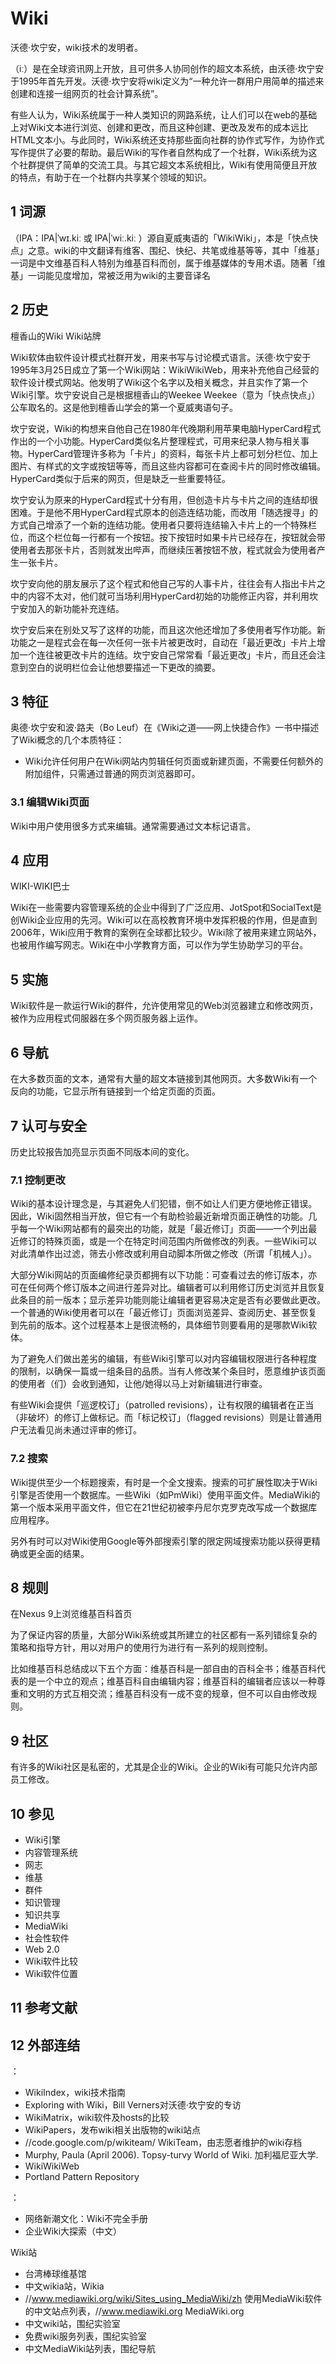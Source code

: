 # Wiki



沃德·坎宁安，wiki技术的发明者。

（iː）是在全球资讯网上开放，且可供多人协同创作的超文本系统，由沃德·坎宁安于1995年首先开发。沃德·坎宁安将wiki定义为“一种允许一群用户用简单的描述来创建和连接一组网页的社会计算系统”。

有些人认为，Wiki系统属于一种人类知识的网路系统，让人们可以在web的基础上对Wiki文本进行浏览、创建和更改，而且这种创建、更改及发布的成本远比HTML文本小。与此同时，Wiki系统还支持那些面向社群的协作式写作，为协作式写作提供了必要的帮助。最后Wiki的写作者自然构成了一个社群，Wiki系统为这个社群提供了简单的交流工具。与其它超文本系统相比，Wiki有使用简便且开放的特点，有助于在一个社群内共享某个领域的知识。



## 1 词源

（IPA：IPA|ˈwɪ.kiː  或 IPA|ˈwiː.kiː ）源自夏威夷语的「WikiWiki」，本是「快点快点」之意。wiki的中文翻译有维客、围纪、快纪、共笔或维基等等，其中「维基」一词是中文维基百科人特别为维基百科而创，属于维基媒体的专用术语。随著「维基」一词能见度增加，常被泛用为wiki的主要音译名



## 2 历史

檀香山的Wiki Wiki站牌

Wiki软体由软件设计模式社群开发，用来书写与讨论模式语言。沃德·坎宁安于1995年3月25日成立了第一个Wiki网站：WikiWikiWeb，用来补充他自己经营的软件设计模式网站。他发明了Wiki这个名字以及相关概念，并且实作了第一个Wiki引擎。坎宁安说自己是根据檀香山的Weekee Weekee（意为「快点快点」）公车取名的。这是他到檀香山学会的第一个夏威夷语句子。

坎宁安说，Wiki的构想来自他自己在1980年代晚期利用苹果电脑HyperCard程式作出的一个小功能。HyperCard类似名片整理程式，可用来纪录人物与相关事物。HyperCard管理许多称为「卡片」的资料，每张卡片上都可划分栏位、加上图片、有样式的文字或按钮等等，而且这些内容都可在查阅卡片的同时修改编辑。HyperCard类似于后来的网页，但是缺乏一些重要特征。

坎宁安认为原来的HyperCard程式十分有用，但创造卡片与卡片之间的连结却很困难。于是他不用HyperCard程式原本的创造连结功能，而改用「随选搜寻」的方式自己增添了一个新的连结功能。使用者只要将连结输入卡片上的一个特殊栏位，而这个栏位每一行都有一个按钮。按下按钮时如果卡片已经存在，按钮就会带使用者去那张卡片，否则就发出哔声，而继续压著按钮不放，程式就会为使用者产生一张卡片。

坎宁安向他的朋友展示了这个程式和他自己写的人事卡片，往往会有人指出卡片之中的内容不太对，他们就可当场利用HyperCard初始的功能修正内容，并利用坎宁安加入的新功能补充连结。

坎宁安后来在别处又写了这样的功能，而且这次他还增加了多使用者写作功能。新功能之一是程式会在每一次任何一张卡片被更改时，自动在「最近更改」卡片上增加一个连往被更改卡片的连结。坎宁安自己常常看「最近更改」卡片，而且还会注意到空白的说明栏位会让他想要描述一下更改的摘要。



## 3 特征

奥德·坎宁安和波·路夫（Bo Leuf）在《Wiki之道——网上快捷合作》一书中描述了Wiki概念的几个本质特征：

* Wiki允许任何用户在Wiki网站内剪辑任何页面或新建页面，不需要任何额外的附加组件，只需通过普通的网页浏览器即可。



### 3.1 编辑Wiki页面

Wiki中用户使用很多方式来编辑。通常需要通过文本标记语言。



## 4 应用

WIKI-WIKI巴士

Wiki在一些需要内容管理系统的企业中得到了广泛应用、JotSpot和SocialText是创Wiki企业应用的先河。Wiki可以在高校教育环境中发挥积极的作用，但是直到2006年，Wiki应用于教育的案例在全球都比较少。Wiki除了被用来建立网站外，也被用作编写网志。Wiki在中小学教育方面，可以作为学生协助学习的平台。



## 5 实施

Wiki软件是一款运行Wiki的群件，允许使用常见的Web浏览器建立和修改网页，被作为应用程式伺服器在多个网页服务器上运作。



## 6 导航

在大多数页面的文本，通常有大量的超文本链接到其他网页。大多数Wiki有一个反向的功能，它显示所有链接到一个给定页面的页面。



## 7 认可与安全

历史比较报告加亮显示页面不同版本间的变化。



### 7.1 控制更改

Wiki的基本设计理念是，与其避免人们犯错，倒不如让人们更方便地修正错误。因此，Wiki固然相当开放，但它有一个有助检验最近新增页面正确性的功能。几乎每一个Wiki网站都有的最突出的功能，就是「最近修订」页面——一个列出最近修订的特殊页面，或是一个在特定时间范围内所做修改的列表。一些Wiki可以对此清单作出过滤，筛去小修改或利用自动脚本所做之修改（所谓「机械人」）。

大部分Wiki网站的页面编修纪录页都拥有以下功能：可查看过去的修订版本，亦可在任何两个修订版本之间进行差异对比。编辑者可以利用修订历史浏览并且恢复此条目的前一版本；显示差异功能则能让编辑者更容易决定是否有必要做此更改。一个普通的Wiki使用者可以在「最近修订」页面浏览差异、查阅历史、甚至恢复到先前的版本。这个过程基本上是很流畅的，具体细节则要看用的是哪款Wiki软体。

为了避免人们做出差劣的编辑，有些Wiki引擎可以对内容编辑权限进行各种程度的限制，以确保一篇或一组条目的品质。当有人修改某个条目时，愿意维护该页面的使用者（们）会收到通知，让他/她得以马上对新编辑进行审查。

有些Wiki会提供「巡逻校订」（patrolled revisions），让有权限的编辑者在正当（非破坏）的修订上做标记。而「标记校订」（flagged revisions）则是让普通用户无法看见尚未通过评审的修订。



### 7.2 搜索

Wiki提供至少一个标题搜索，有时是一个全文搜索。搜索的可扩展性取决于Wiki引擎是否使用一个数据库。一些Wiki（如PmWiki）使用平面文件。MediaWiki的第一个版本采用平面文件，但它在21世纪初被李丹尼尔克罗克改写成一个数据库应用程序。

另外有时可以对Wiki使用Google等外部搜索引擎的限定网域搜索功能以获得更精确或更全面的结果。



## 8 规则

在Nexus 9上浏览维基百科首页

为了保证内容的质量，大部分Wiki系统或其所建立的社区都有一系列错综复杂的策略和指导方针，用以对用户的使用行为进行有一系列的规则控制。

比如维基百科总结成以下五个方面：维基百科是一部自由的百科全书；维基百科代表的是一个中立的观点；维基百科自由编辑内容；维基百科的编辑者应该以一种尊重和文明的方式互相交流；维基百科没有一成不变的规章，但不可以自由修改规则。



## 9 社区

有许多的Wiki社区是私密的，尤其是企业的Wiki。企业的Wiki有可能只允许内部员工修改。



## 10 参见

* Wiki引擎
* 内容管理系统
* 网志
* 维基
* 群件
* 知识管理
* 知识共享
* MediaWiki
* 社会性软件
* Web 2.0
* Wiki软件比较
* Wiki软件位置



## 11 参考文献



## 12 外部连结

：

* WikiIndex，wiki技术指南
* Exploring with Wiki，Bill Verners对沃德·坎宁安的专访
* WikiMatrix，wiki软件及hosts的比较
* WikiPapers，发布wiki相关出版物的wiki站点
* //code.google.com/p/wikiteam/ WikiTeam，由志愿者维护的wiki存档
* Murphy, Paula (April 2006).  Topsy-turvy World of Wiki. 加利福尼亚大学.
* WikiWikiWeb
* Portland Pattern Repository

：

* 网络新潮文化：Wiki不完全手册
* 企业Wiki大探索（中文）

Wiki站

* 台湾棒球维基馆
* 中文wikia站，Wikia
* //www.mediawiki.org/wiki/Sites_using_MediaWiki/zh 使用MediaWiki软件的中文站点列表，//www.mediawiki.org MediaWiki.org
* 中文wiki站，围纪实验室
* 免费wiki服务列表，围纪实验室
* 中文MediaWiki站列表，围纪导航



